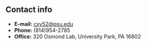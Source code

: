 ## Contact info

- **E-mail:** cxy52@psu.edu
- **Phone:** (814)954-2785
- **Office:** 320 Osmond Lab, University Park, PA 16802





